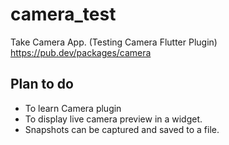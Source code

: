 # camera_test

Take Camera App. (Testing Camera Flutter Plugin) https://pub.dev/packages/camera

## Plan to do
- To learn Camera plugin
- To display live camera preview in a widget.
- Snapshots can be captured and saved to a file.
